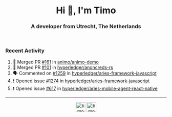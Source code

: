 <h1 align="center">Hi 👋, I'm Timo</h1>
<h3 align="center">A developer from Utrecht, The Netherlands</h3>
<br/>
<!-- https://github.com/rahuldkjain/github-profile-readme-generator --!>

<!--  <p align="left"><img src="https://github-readme-stats.vercel.app/api?username=timoglastra&show_icons=true&count_private=true&" alt="timoglastra" /></p> --!>

<!--
Github language stats
<p align="left"><img src="https://github-readme-stats.vercel.app/api/top-langs/?username=timoglastra&layout=compact" alt="timoglastra" /><p>
-->

<!-- Codestats language stats -->
<!-- <p align="left"><img src="https://codestats-readme.vercel.app/api/top-langs/?username=timoglastra&layout=compact&language_count=12" alt="timoglastra" /><p>    --!>
  
<h3>Recent Activity</h3>

<!--START_SECTION:activity-->
1. 🎉 Merged PR [#161](https://github.com/animo/animo-demo/pull/161) in [animo/animo-demo](https://github.com/animo/animo-demo)
2. 🎉 Merged PR [#101](https://github.com/hyperledger/anoncreds-rs/pull/101) in [hyperledger/anoncreds-rs](https://github.com/hyperledger/anoncreds-rs)
3. 🗣 Commented on [#1259](https://github.com/hyperledger/aries-framework-javascript/issues/1259) in [hyperledger/aries-framework-javascript](https://github.com/hyperledger/aries-framework-javascript)
4. ❗️ Opened issue [#1274](https://github.com/hyperledger/aries-framework-javascript/issues/1274) in [hyperledger/aries-framework-javascript](https://github.com/hyperledger/aries-framework-javascript)
5. ❗️ Opened issue [#617](https://github.com/hyperledger/aries-mobile-agent-react-native/issues/617) in [hyperledger/aries-mobile-agent-react-native](https://github.com/hyperledger/aries-mobile-agent-react-native)
<!--END_SECTION:activity-->

---

<p align="center">
<a href="https://twitter.com/timoglastra" target="blank"><img align="center" src="https://cdn.jsdelivr.net/npm/simple-icons@3.0.1/icons/twitter.svg" alt="timoglastra" height="30" width="30" /></a>
<a href="https://linkedin.com/in/timoglastra" target="blank"><img align="center" src="https://cdn.jsdelivr.net/npm/simple-icons@3.0.1/icons/linkedin.svg" alt="timoglastra" height="30" width="30" /></a>
</p>




